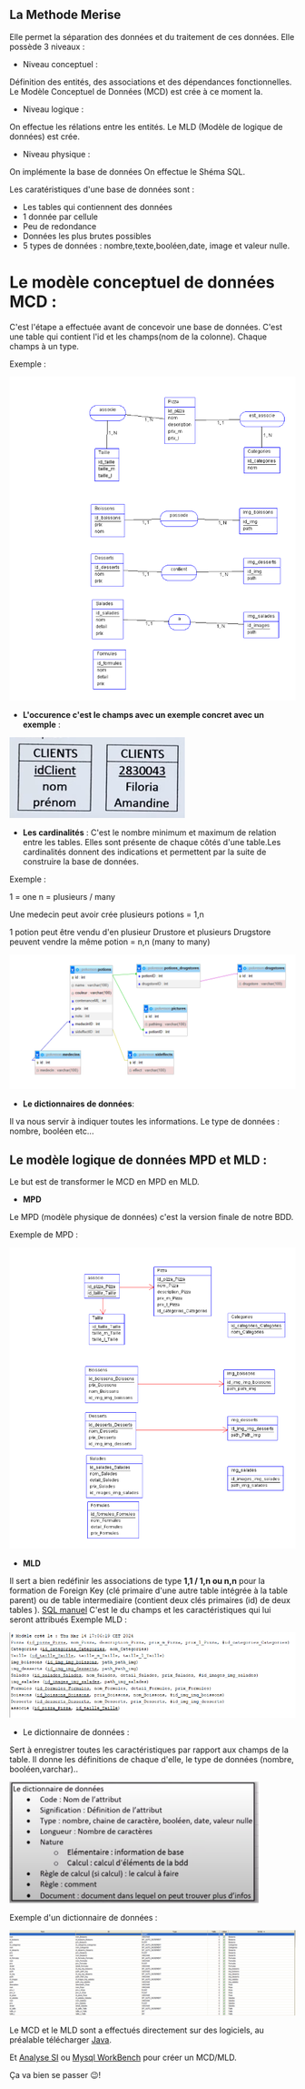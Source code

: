 ## La Methode Merise

Elle permet la séparation des données et du traitement de ces données.
Elle possède 3 niveaux  : 

- Niveau conceptuel : 

Définition des entités, des associations et des dépendances fonctionnelles.
Le Modèle Conceptuel de Données (MCD) est crée à ce moment la.

- Niveau logique :

On effectue les rélations entre les entités.
Le MLD (Modèle de logique de données) est crée.

- Niveau physique : 

On implémente la base de données
On effectue le Shéma SQL.

Les caratéristiques d'une base de données sont :
- Les tables qui contiennent des données
- 1 donnée par cellule
- Peu de redondance
- Données les plus brutes possibles
- 5 types de données : nombre,texte,booléen,date, image et valeur nulle.

# **Le modèle conceptuel de données MCD** :

C'est l'étape a effectuée avant de concevoir une base de données.
C'est une table qui contient l'id et les champs(nom de la colonne).
Chaque champs à un type.

Exemple :

 ![capture d'écran](img_readme/MCD.png)

- **L'occurence c'est le champs avec un exemple concret avec un exemple** : 

 ![capture d'écran](img_readme/occurence.PNG)

- **Les cardinalités** :
 C'est le nombre minimum et maximum de relation entre les tables.
 Elles sont présente de chaque côtés d'une table.Les cardinalités donnent des indications et permettent par la suite de construire la base de données.

Exemple : 

 1 = one
 n = plusieurs / many

Une medecin  peut avoir crée plusieurs potions = 1,n

1 potion peut être vendu d'en plusieur Drustore et plusieurs Drugstore peuvent vendre la même potion = n,n (many to many)

  ![capture d'écran](img_readme/cardinalite.PNG)

 - **Le dictionnaires de données**:

 Il va nous servir à indiquer toutes les informations.
 Le type de données : nombre, booléen etc...

## **Le modèle logique de données MPD et MLD** :

Le but est de transformer le MCD en MPD en MLD.
- **MPD**

Le MPD (modèle physique de données) c'est la  version finale de notre BDD.

Exemple de MPD :

![capture d'écran](img_readme/MPD.png)

- **MLD**

Il sert a  bien redéfinir les associations de type **1,1 / 1,n ou n,n** pour la formation de Foreign Key (clé primaire d'une autre table intégrée à la table parent) ou de table intermediaire (contient deux clés primaires (id) de deux tables ).
[SQL manuel](https://sql.sh/cours/select)
C'est le du champs et les caractéristiques qui lui seront attribués
Exemple MLD :

  ![capture d'écran](img_readme/MLDR.PNG)



- Le dictionnaire de données :

Sert à  enregistrer toutes les caractéristiques par rapport aux champs de la table. Il donne les définitions de chaque d'elle, le type de données (nombre, booléen,varchar)..

 ![capture d'écran](img_readme/d_donnees2.PNG)

Exemple d'un dictionnaire de données :

 ![capture d'écran](img_readme/dictionnaires_donnees.PNG)

Le MCD et le MLD sont a effectués directement sur des logiciels, au préalable télécharger [Java](https://www.java.com/fr/).

Et [Analyse SI](https://launchpad.net/analysesi/+download) ou [Mysql WorkBench](https://dev.mysql.com/downloads/workbench/) pour créer un MCD/MLD.

Ça va bien se passer 😉!



